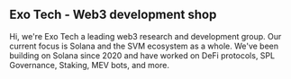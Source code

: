 
## Exo Tech - Web3 development shop

Hi, we're Exo Tech a leading web3 research and development group. Our current focus is Solana and the SVM ecosystem as a whole.
We've been building on Solana since 2020 and have worked on DeFi protocols, SPL Governance, Staking, MEV bots, and more.

<!--

**Here are some ideas to get you started:**

🙋‍♀️ A short introduction - what is your organization all about?
🌈 Contribution guidelines - how can the community get involved?
👩‍💻 Useful resources - where can the community find your docs? Is there anything else the community should know?
🍿 Fun facts - what does your team eat for breakfast?
🧙 Remember, you can do mighty things with the power of [Markdown](https://docs.github.com/github/writing-on-github/getting-started-with-writing-and-formatting-on-github/basic-writing-and-formatting-syntax)
-->
